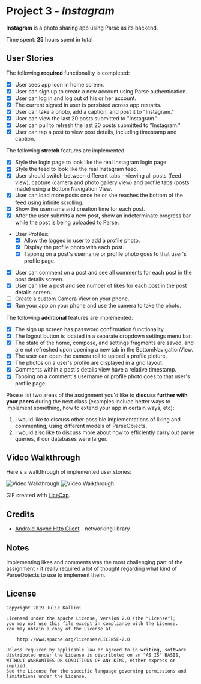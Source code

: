 # Project 3 - *Instagram*

**Instagram** is a photo sharing app using Parse as its backend.

Time spent: **25** hours spent in total

## User Stories

The following **required** functionality is completed:

- [x] User sees app icon in home screen.
- [x] User can sign up to create a new account using Parse authentication.
- [x] User can log in and log out of his or her account.
- [x] The current signed in user is persisted across app restarts.
- [x] User can take a photo, add a caption, and post it to "Instagram."
- [x] User can view the last 20 posts submitted to "Instagram."
- [x] User can pull to refresh the last 20 posts submitted to "Instagram."
- [x] User can tap a post to view post details, including timestamp and caption.

The following **stretch** features are implemented:

- [x] Style the login page to look like the real Instagram login page.
- [x] Style the feed to look like the real Instagram feed.
- [x] User should switch between different tabs - viewing all posts (feed view), capture (camera and photo gallery view) and profile tabs (posts made) using a Bottom Navigation View.
- [x] User can load more posts once he or she reaches the bottom of the feed using infinite scrolling.
- [x] Show the username and creation time for each post.
- [x] After the user submits a new post, show an indeterminate progress bar while the post is being uploaded to Parse.
- User Profiles:
  - [x] Allow the logged in user to add a profile photo.
  - [x] Display the profile photo with each post.
  - [x] Tapping on a post's username or profile photo goes to that user's profile page.
- [x] User can comment on a post and see all comments for each post in the post details screen.
- [x] User can like a post and see number of likes for each post in the post details screen.
- [ ] Create a custom Camera View on your phone.
- [x] Run your app on your phone and use the camera to take the photo.

The following **additional** features are implemented:

- [x] The sign up screen has password confirmation functionality.
- [x] The logout button is located in a separate dropdown settings menu bar.
- [x] The state of the home, compose, and settings fragments are saved, and are not refreshed upon opening a new tab in the BottomNavigationView.
- [x] The user can open the camera roll to upload a profile picture.
- [x] The photos on a user's profile are displayed in a grid layout.
- [x] Comments within a post's details view have a relative timestamp.
- [x] Tapping on a comment's username or profile photo goes to that user's profile page.

Please list two areas of the assignment you'd like to **discuss further with your peers** during the next class (examples include better ways to implement something, how to extend your app in certain ways, etc):

1. I would like to discuss other possible implementations of liking and commenting, using different models of ParseObjects.
2. I would also like to discuss more about how to efficiently carry out parse queries, if our databases were larger.

## Video Walkthrough

Here's a walkthrough of implemented user stories:

<img src='https://github.com/jkallini/Instagram/blob/master/walkthrough1.gif' title='Video Walkthrough' width='' alt='Video Walkthrough' />
<img src='https://github.com/jkallini/Instagram/blob/master/walkthrough2.gif' title='Video Walkthrough' width='' alt='Video Walkthrough' />

GIF created with [LiceCap](http://www.cockos.com/licecap/).

## Credits

- [Android Async Http Client](http://loopj.com/android-async-http/) - networking library


## Notes

Implementing likes and comments was the most challenging part of the assignment - it really required a lot of thought regarding what kind of ParseObjects to use to implement them.

## License

    Copyright 2019 Julie Kallini

    Licensed under the Apache License, Version 2.0 (the "License");
    you may not use this file except in compliance with the License.
    You may obtain a copy of the License at

        http://www.apache.org/licenses/LICENSE-2.0

    Unless required by applicable law or agreed to in writing, software
    distributed under the License is distributed on an "AS IS" BASIS,
    WITHOUT WARRANTIES OR CONDITIONS OF ANY KIND, either express or implied.
    See the License for the specific language governing permissions and
    limitations under the License.
